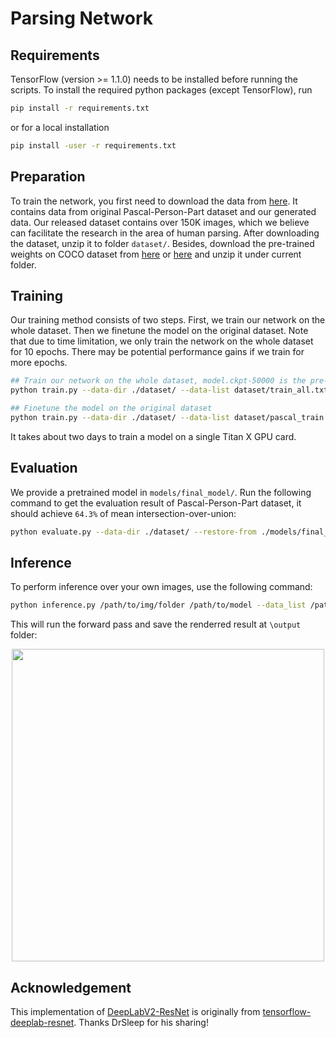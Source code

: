 # Parsing Network

## Requirements

TensorFlow (version >= 1.1.0) needs to be installed before running the scripts.
To install the required python packages (except TensorFlow), run
```bash
pip install -r requirements.txt
```
or for a local installation
```bash
pip install -user -r requirements.txt
```

## Preparation

To train the network, you first need to download the data from [here](https://jbox.sjtu.edu.cn/l/H1Nwz8). It contains data from original Pascal-Person-Part dataset and our generated data. Our released dataset contains over 150K images, which we believe can facilitate the research in the area of human parsing. After downloading the dataset, unzip it to folder `dataset/`. Besides, download the pre-trained weights on COCO dataset from [here](https://jbox.sjtu.edu.cn/l/hJjgjw) or [here](http://mvig.sjtu.edu.cn/publications/wshp/models.zip) and unzip it under current folder.

## Training

Our training method consists of two steps. First, we train our network on the whole dataset. Then we finetune the model on the original dataset. Note that due to time limitation, we only train the network on the whole dataset for 10 epochs. There may be potential performance gains if we train for more epochs.
```bash
## Train our network on the whole dataset, model.ckpt-50000 is the pre-trained weights on COCO dataset
python train.py --data-dir ./dataset/ --data-list dataset/train_all.txt --num-epochs 10 --restore-from models/model.ckpt-50000 --not-restore-last --snapshot-dir snapshots-new-fromcoco --random-scale --random-mirror --save-pred-every 50000

## Finetune the model on the original dataset
python train.py --data-dir ./dataset/ --data-list dataset/pascal_train.txt --num-epochs 90 --restore-from snapshots-new-fromcoco/model.ckpt-213129 --snapshot-dir snapshots-new-fromcoco-finetune --random-scale --random-mirror --save-pred-every 10000
```

It takes about two days to train a model on a single Titan X GPU card.


## Evaluation
We provide a pretrained model in `models/final_model/`.
Run the following command to get the evaluation result of Pascal-Person-Part dataset, it should achieve <code>64.3%</code> of mean intersection-over-union:
```bash
python evaluate.py --data-dir ./dataset/ --restore-from ./models/final_model/model.ckpt-19315
```

## Inference

To perform inference over your own images, use the following command:
```bash
python inference.py /path/to/img/folder /path/to/model --data_list /path/to/data/list
```
This will run the forward pass and save the renderred result at `\output` folder:

<p align="center">
    <img src="output/mj.png", width="500px">
</p>

## Acknowledgement

This implementation of [DeepLabV2-ResNet](http://liangchiehchen.com/projects/DeepLabv2_resnet.html) is originally from [tensorflow-deeplab-resnet](https://github.com/DrSleep/tensorflow-deeplab-resnet). Thanks DrSleep for his sharing!
